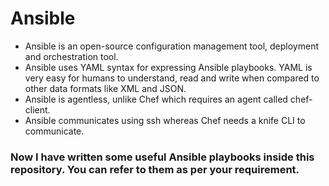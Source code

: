 # Ansible

- Ansible is an open-source configuration management tool, deployment and orchestration tool.
- Ansible uses YAML syntax for expressing Ansible playbooks. YAML is very easy for humans to understand, read and write when compared to other data formats like XML and JSON.
- Ansible is agentless, unlike Chef which requires an agent called chef-client.
- Ansible communicates using ssh whereas Chef needs a knife CLI to communicate.

### Now I have written some useful Ansible playbooks inside this repository. You can refer to them as per your requirement.
